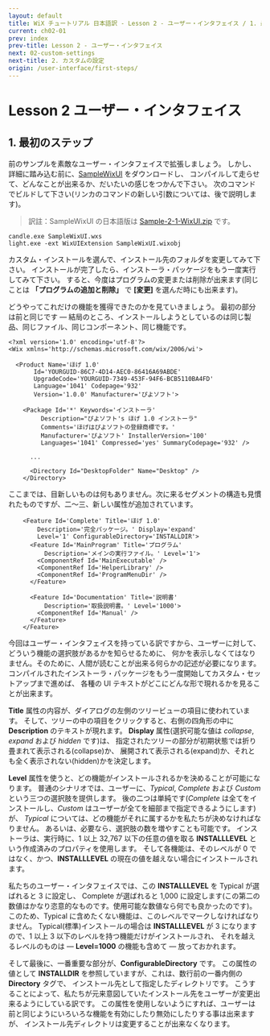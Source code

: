 ```yaml
---
layout: default
title: WiX チュートリアル 日本語訳 - Lesson 2 - ユーザー・インタフェイス / 1. 最初のステップ
current: ch02-01
prev: index
prev-title: Lesson 2 - ユーザー・インタフェイス
next: 02-custom-settings
next-title: 2. カスタムの設定
origin: /user-interface/first-steps/
---
```

# Lesson 2 ユーザー・インタフェイス

## 1. 最初のステップ

前のサンプルを素敵なユーザー・インタフェイスで拡張しましょう。
しかし、詳細に踏み込む前に、[SampleWixUI](https://www.firegiant.com/system/files/samples/SampleWixUI.zip) をダウンロードし、
コンパイルして走らせて、どんなことが出来るか、だいたいの感じをつかんで下さい。
次のコマンドでビルドして下さい(リンカのコマンドの新しい引数については、後で説明します)。

> 訳註：SampleWixUI の日本語版は [Sample-2-1-WixUI.zip](/samples/Sample-2-1-WixUI.zip) です。

    candle.exe SampleWixUI.wxs
    light.exe -ext WixUIExtension SampleWixUI.wixobj

カスタム・インストールを選んで、インストール先のフォルダを変更してみて下さい。
インストールが完了したら、インストーラ・パッケージをもう一度実行してみて下さい。
すると、今度はプログラムの変更または削除が出来ます(同じことは **「プログラムの追加と削除」** で **\[変更\]** を選んだ時にも出来ます)。

どうやってこれだけの機能を獲得できたのかを見ていきましょう。
最初の部分は前と同じです — 結局のところ、インストールしようとしているのは同じ製品、同じファイル、同じコンポーネント、同じ機能です。

    <?xml version='1.0' encoding='utf-8'?>
    <Wix xmlns='http://schemas.microsoft.com/wix/2006/wi'>
    
      <Product Name='ほげ 1.0'
           Id='YOURGUID-86C7-4D14-AEC0-86416A69ABDE'
           UpgradeCode='YOURGUID-7349-453F-94F6-BCB5110BA4FD'
           Language='1041' Codepage='932'
           Version='1.0.0' Manufacturer='ぴよソフト'>
    
        <Package Id='*' Keywords='インストーラ'
             Description="ぴよソフト's ほげ 1.0 インストーラ"
             Comments='ほげはぴよソフトの登録商標です。'
             Manufacturer='ぴよソフト' InstallerVersion='100'
             Languages='1041' Compressed='yes' SummaryCodepage='932' />
    
          ...
    
          <Directory Id="DesktopFolder" Name="Desktop" />
        </Directory>

ここまでは、目新しいものは何もありません。次に来るセグメントの構造も見慣れたものですが、二～三、新しい属性が追加されています。

        <Feature Id='Complete' Title='ほげ 1.0'
            Description='完全パッケージ。' Display='expand'
            Level='1' ConfigurableDirectory='INSTALLDIR'>
          <Feature Id='MainProgram' Title='プログラム'
              Description='メインの実行ファイル。' Level='1'>
            <ComponentRef Id='MainExecutable' />
            <ComponentRef Id='HelperLibrary' />
            <ComponentRef Id='ProgramMenuDir' />
          </Feature>
    
          <Feature Id='Documentation' Title='説明書'
              Description='取扱説明書。' Level='1000'>
            <ComponentRef Id='Manual' />
          </Feature>
        </Feature>

今回はユーザー・インタフェイスを持っている訳ですから、ユーザーに対して、どういう機能の選択肢があるかを知らせるために、
何かを表示しなくてはなりません。そのために、人間が読むことが出来る何らかの記述が必要になります。
コンパイルされたインストーラ・パッケージをもう一度開始してカスタム・セットアップまで進めば、
各種の UI テキストがどこにどんな形で現れるかを見ることが出来ます。

**Title** 属性の内容が、ダイアログの左側のツリービューの項目に使われています。
そして、ツリーの中の項目をクリックすると、右側の四角形の中に **Description** のテキストが現れます。
**Display** 属性(選択可能な値は *collapse*, *expand* および *hidden* です)は、
指定されたツリーの部分が初期状態では折り畳まれて表示される(collapse)か、
展開されて表示される(expand)か、それとも全く表示されない(hidden)かを決定します。

**Level** 属性を使うと、どの機能がインストールされるかを決めることが可能になります。
普通のシナリオでは、ユーザーに、*Typical*, *Complete* および *Custom* という三つの選択肢を提供します。
後の二つは単純です(*Complete* は全てをインストールし、*Custom* はユーザーが全てを細部まで指定できるようにします)が、
*Typical* については、どの機能がそれに属するかを私たちが決めなければなりません。
あるいは、必要なら、選択肢の数を増やすことも可能です。
インストーラは、実行時に、1 以上 32,767 以下の任意の値を取る **INSTALLLEVEL** という作成済みのプロパティを使用します。
そして各機能は、そのレベルが 0 ではなく、かつ、**INSTALLLEVEL** の現在の値を越えない場合にインストールされます。

私たちのユーザー・インタフェイスでは、この **INSTALLLEVEL** を Typical が選ばれると 3 に設定し、
Complete が選ばれると 1,000 に設定します(この第二の数値はかなり恣意的なものです。使用可能な数値なら何でも良かったのです)。
このため、Typical に含めたくない機能は、このレベルでマークしなければなりません。
Typical(標準)インストールの場合は **INSTALLLEVEL** が 3 になりますので、1 以上 3 以下のレベルを持つ機能だけがインストールされ、
それを越えるレベルのものは — **Level=1000** の機能も含めて — 放っておかれます。

そして最後に、一番重要な部分が、**ConfigurableDirectory** です。
この属性の値として **INSTALLDIR** を参照していますが、これは、数行前の一番内側の **Directory** タグで、
インストール先として指定したディレクトリです。
こうすることによって、私たちが元来意図していたインストール先をユーザーが変更出来るようにしている訳です。
この属性を使用しないようにすれば、ユーザーは前と同じようにいろいろな機能を有効にしたり無効にしたりする事は出来ますが、
インストール先ディレクトリは変更することが出来なくなります。